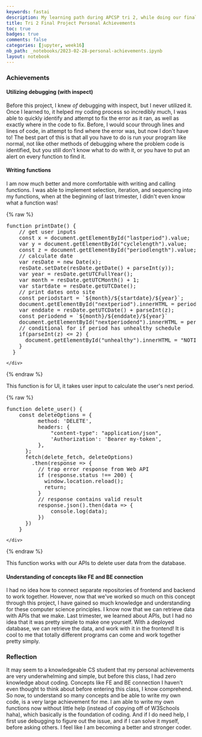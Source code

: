```yaml
---
keywords: fastai
description: My learning path during APCSP tri 2, while doing our final project
title: Tri 2 Final Project Personal Achievements
toc: true 
badges: true
comments: false
categories: [jupyter, week16]
nb_path: _notebooks/2023-02-28-personal-achievements.ipynb
layout: notebook
---
```


<!--
#################################################
### THIS FILE WAS AUTOGENERATED! DO NOT EDIT! ###
#################################################
# file to edit: _notebooks/2023-02-28-personal-achievements.ipynb
-->

<div class="container" id="notebook-container">
        
<div class="cell border-box-sizing text_cell rendered"><div class="inner_cell">
<div class="text_cell_render border-box-sizing rendered_html">
<h3 id="Achievements">Achievements<a class="anchor-link" href="#Achievements"> </a></h3><h4 id="Utilizing-debugging-(with-inspect)">Utilizing debugging (with inspect)<a class="anchor-link" href="#Utilizing-debugging-(with-inspect)"> </a></h4><p>Before this project, I knew <em>of</em> debugging with inspect, but I never utilized it. Once I learned to, it helped my coding process so incredibly much, I was able to quickly identify and attempt to fix the error as it ran, as well as exactly where in the code to fix. Before, I would scour through lines and lines of code, in attempt to find where the error was, but now I don't have to! The best part of this is that all you have to do is run your program like normal, not like other methods of debugging where the problem code is identified, but you still don't know what to do with it, or you have to put an alert on every function to find it.</p>
<h4 id="Writing-functions">Writing functions<a class="anchor-link" href="#Writing-functions"> </a></h4><p>I am now much better and more comfortable with writing and calling functions. I was able to implement selection, iteration, and sequencing into my functions, when at the beginning of last trimester, I didn't even know what a function was!</p>

</div>
</div>
</div>
    {% raw %}
    
<div class="cell border-box-sizing code_cell rendered">
<div class="input">

<div class="inner_cell">
    <div class="input_area">
<div class=" highlight hl-python"><pre><span></span><span class="n">function</span> <span class="n">printDate</span><span class="p">()</span> <span class="p">{</span>
    <span class="o">//</span> <span class="n">get</span> <span class="n">user</span> <span class="n">inputs</span>
    <span class="n">const</span> <span class="n">x</span> <span class="o">=</span> <span class="n">document</span><span class="o">.</span><span class="n">getElementById</span><span class="p">(</span><span class="s2">&quot;lastperiod&quot;</span><span class="p">)</span><span class="o">.</span><span class="n">value</span><span class="p">;</span>
    <span class="n">var</span> <span class="n">y</span> <span class="o">=</span> <span class="n">document</span><span class="o">.</span><span class="n">getElementById</span><span class="p">(</span><span class="s2">&quot;cyclelength&quot;</span><span class="p">)</span><span class="o">.</span><span class="n">value</span><span class="p">;</span>
    <span class="n">const</span> <span class="n">z</span> <span class="o">=</span> <span class="n">document</span><span class="o">.</span><span class="n">getElementById</span><span class="p">(</span><span class="s2">&quot;periodlength&quot;</span><span class="p">)</span><span class="o">.</span><span class="n">value</span><span class="p">;</span>
    <span class="o">//</span> <span class="n">calculate</span> <span class="n">date</span>
    <span class="n">var</span> <span class="n">resDate</span> <span class="o">=</span> <span class="n">new</span> <span class="n">Date</span><span class="p">(</span><span class="n">x</span><span class="p">);</span>
    <span class="n">resDate</span><span class="o">.</span><span class="n">setDate</span><span class="p">(</span><span class="n">resDate</span><span class="o">.</span><span class="n">getDate</span><span class="p">()</span> <span class="o">+</span> <span class="n">parseInt</span><span class="p">(</span><span class="n">y</span><span class="p">));</span>
    <span class="n">var</span> <span class="n">year</span> <span class="o">=</span> <span class="n">resDate</span><span class="o">.</span><span class="n">getUTCFullYear</span><span class="p">();</span>
    <span class="n">var</span> <span class="n">month</span> <span class="o">=</span> <span class="n">resDate</span><span class="o">.</span><span class="n">getUTCMonth</span><span class="p">()</span> <span class="o">+</span> <span class="mi">1</span><span class="p">;</span>
    <span class="n">var</span> <span class="n">startdate</span> <span class="o">=</span> <span class="n">resDate</span><span class="o">.</span><span class="n">getUTCDate</span><span class="p">();</span>
    <span class="o">//</span> <span class="nb">print</span> <span class="n">dates</span> <span class="n">onto</span> <span class="n">site</span>
    <span class="n">const</span> <span class="n">periodstart</span> <span class="o">=</span> <span class="err">`$</span><span class="p">{</span><span class="n">month</span><span class="p">}</span><span class="o">/</span><span class="err">$</span><span class="p">{</span><span class="n">startdate</span><span class="p">}</span><span class="o">/</span><span class="err">$</span><span class="p">{</span><span class="n">year</span><span class="p">}</span><span class="err">`</span><span class="p">;</span>
    <span class="n">document</span><span class="o">.</span><span class="n">getElementById</span><span class="p">(</span><span class="s2">&quot;nextperiod&quot;</span><span class="p">)</span><span class="o">.</span><span class="n">innerHTML</span> <span class="o">=</span> <span class="n">periodstart</span>
    <span class="n">var</span> <span class="n">enddate</span> <span class="o">=</span> <span class="n">resDate</span><span class="o">.</span><span class="n">getUTCDate</span><span class="p">()</span> <span class="o">+</span> <span class="n">parseInt</span><span class="p">(</span><span class="n">z</span><span class="p">);</span>
    <span class="n">const</span> <span class="n">periodend</span> <span class="o">=</span> <span class="err">`$</span><span class="p">{</span><span class="n">month</span><span class="p">}</span><span class="o">/</span><span class="err">$</span><span class="p">{</span><span class="n">enddate</span><span class="p">}</span><span class="o">/</span><span class="err">$</span><span class="p">{</span><span class="n">year</span><span class="p">}</span><span class="err">`</span>
    <span class="n">document</span><span class="o">.</span><span class="n">getElementById</span><span class="p">(</span><span class="s2">&quot;nextperiodend&quot;</span><span class="p">)</span><span class="o">.</span><span class="n">innerHTML</span> <span class="o">=</span> <span class="n">periodend</span>
    <span class="o">//</span> <span class="n">conditional</span> <span class="k">for</span> <span class="k">if</span> <span class="n">period</span> <span class="n">has</span> <span class="n">unhealthy</span> <span class="n">schedule</span>
    <span class="k">if</span><span class="p">(</span><span class="n">parseInt</span><span class="p">(</span><span class="n">z</span><span class="p">)</span> <span class="o">&lt;=</span> <span class="mi">2</span><span class="p">)</span> <span class="p">{</span>
      <span class="n">document</span><span class="o">.</span><span class="n">getElementById</span><span class="p">(</span><span class="s2">&quot;unhealthy&quot;</span><span class="p">)</span><span class="o">.</span><span class="n">innerHTML</span> <span class="o">=</span> <span class="s2">&quot;NOTICE: Your period is abnormally short. This may be a sign of some health concerns.   &lt;a href=</span><span class="se">\&quot;</span><span class="s2">https://www.everydayhealth.com/pms/short-periods.aspx#:~:text=A</span><span class="si">%20s</span><span class="s2">hort%20menstrual%20period%20might,even</span><span class="si">%20a%20s</span><span class="s2">erious%20medical%20problem.</span><span class="se">\&quot;</span><span class="s2">&gt;Learn More&lt;/a&gt;&quot;</span> <span class="p">;</span>
    <span class="p">}</span>
  <span class="p">}</span>
</pre></div>

    </div>
</div>
</div>

</div>
    {% endraw %}

<div class="cell border-box-sizing text_cell rendered"><div class="inner_cell">
<div class="text_cell_render border-box-sizing rendered_html">
<p>This function is for UI, it takes user input to calculate the user's next period.</p>

</div>
</div>
</div>
    {% raw %}
    
<div class="cell border-box-sizing code_cell rendered">
<div class="input">

<div class="inner_cell">
    <div class="input_area">
<div class=" highlight hl-python"><pre><span></span><span class="n">function</span> <span class="n">delete_user</span><span class="p">()</span> <span class="p">{</span>
    <span class="n">const</span> <span class="n">deleteOptions</span> <span class="o">=</span> <span class="p">{</span>
          <span class="n">method</span><span class="p">:</span> <span class="s1">&#39;DELETE&#39;</span><span class="p">,</span>
          <span class="n">headers</span><span class="p">:</span> <span class="p">{</span>
              <span class="s2">&quot;content-type&quot;</span><span class="p">:</span> <span class="s2">&quot;application/json&quot;</span><span class="p">,</span>
              <span class="s1">&#39;Authorization&#39;</span><span class="p">:</span> <span class="s1">&#39;Bearer my-token&#39;</span><span class="p">,</span>
          <span class="p">},</span>
      <span class="p">};</span>
      <span class="n">fetch</span><span class="p">(</span><span class="n">delete_fetch</span><span class="p">,</span> <span class="n">deleteOptions</span><span class="p">)</span>
        <span class="o">.</span><span class="n">then</span><span class="p">(</span><span class="n">response</span> <span class="o">=&gt;</span> <span class="p">{</span>
          <span class="o">//</span> <span class="n">trap</span> <span class="n">error</span> <span class="n">response</span> <span class="kn">from</span> <span class="nn">Web</span> <span class="n">API</span>
          <span class="k">if</span> <span class="p">(</span><span class="n">response</span><span class="o">.</span><span class="n">status</span> <span class="o">!==</span> <span class="mi">200</span><span class="p">)</span> <span class="p">{</span>
            <span class="n">window</span><span class="o">.</span><span class="n">location</span><span class="o">.</span><span class="n">reload</span><span class="p">();</span>
            <span class="k">return</span><span class="p">;</span>
          <span class="p">}</span>
          <span class="o">//</span> <span class="n">response</span> <span class="n">contains</span> <span class="n">valid</span> <span class="n">result</span>
          <span class="n">response</span><span class="o">.</span><span class="n">json</span><span class="p">()</span><span class="o">.</span><span class="n">then</span><span class="p">(</span><span class="n">data</span> <span class="o">=&gt;</span> <span class="p">{</span>
              <span class="n">console</span><span class="o">.</span><span class="n">log</span><span class="p">(</span><span class="n">data</span><span class="p">);</span>
          <span class="p">})</span>
      <span class="p">})</span>
    <span class="p">}</span>
</pre></div>

    </div>
</div>
</div>

</div>
    {% endraw %}

<div class="cell border-box-sizing text_cell rendered"><div class="inner_cell">
<div class="text_cell_render border-box-sizing rendered_html">
<p>This function works with our APIs to delete user data from the database.</p>

</div>
</div>
</div>
<div class="cell border-box-sizing text_cell rendered"><div class="inner_cell">
<div class="text_cell_render border-box-sizing rendered_html">
<h4 id="Understanding-of-concepts-like-FE-and-BE-connection">Understanding of concepts like FE and BE connection<a class="anchor-link" href="#Understanding-of-concepts-like-FE-and-BE-connection"> </a></h4><p>I had no idea how to connect separate repositories of frontend and backend to work together. However, now that we've worked so much on this concept through this project, I have gained so much knowledge and understanding for these computer science principles. I know now that we can retrieve data with APIs that we make. Last trimester, we learned about APIs, but I had no idea that it was pretty simple to make one yourself. With a deployed database, we can retrieve the data, and work with it in the frontend! It is cool to me that totally different programs can come and work together pretty simply.</p>

</div>
</div>
</div>
<div class="cell border-box-sizing text_cell rendered"><div class="inner_cell">
<div class="text_cell_render border-box-sizing rendered_html">
<h3 id="Reflection">Reflection<a class="anchor-link" href="#Reflection"> </a></h3><p>It may seem to a knowledgeable CS student that my personal achievements are very underwhelming and simple, but before this class, I had zero knowledge about coding. Concepts like FE and BE connection I haven't even thought to think about before entering this class, I know comprehend. So now, to understand so many concepts and be able to write my own code, is a very large achievement for me. I am able to write my own functions now without little help (instead of copying off of W3Schools haha), which basically is the foundation of coding. And if I do need help, I first use debugging to figure out the issue, and if I can solve it myself, before asking others. I feel like I am becoming a better and stronger coder.</p>

</div>
</div>
</div>
</div>
 

